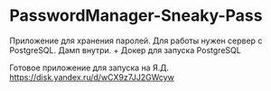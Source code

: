 # PasswordManager-Sneaky-Pass
Приложение для хранения паролей. Для работы нужен сервер с PostgreSQL. Дамп внутри.  + Докер для запуска PostgreSQL

Готовое приложение для запуска на Я.Д. https://disk.yandex.ru/d/wCX9z7JJ2GWcyw
